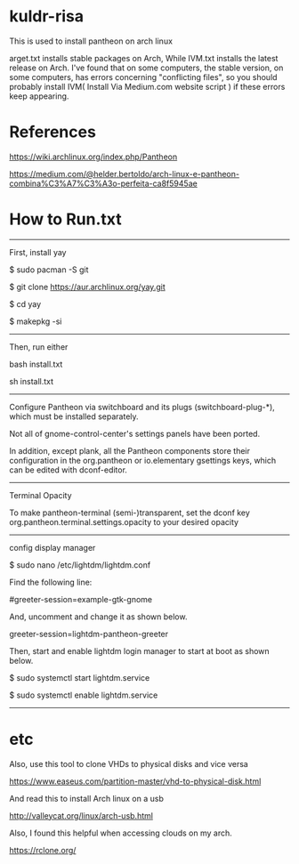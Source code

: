 # kuldr-risa
This is used to install pantheon on arch linux

arget.txt installs stable packages on Arch, While IVM.txt installs the latest release on Arch.
I've found that on some computers, the stable version, on some computers, has errors concerning "conflicting files",
so you should probably install IVM( Install Via Medium.com website script ) if these errors keep appearing. 

# References

https://wiki.archlinux.org/index.php/Pantheon

https://medium.com/@helder.bertoldo/arch-linux-e-pantheon-combina%C3%A7%C3%A3o-perfeita-ca8f5945ae

# How to Run.txt
------------------------------------------------------------------------------------------------------------------------------------

First, install yay

$ sudo pacman -S git

$ git clone https://aur.archlinux.org/yay.git

$ cd yay

$ makepkg -si

-------------------------------------------------------------------------------------------------------------------------------------

Then, run either

bash install.txt

sh install.txt

--------------------------------------------------------------------------------------------------------------------------------------

Configure Pantheon via switchboard and its plugs (switchboard-plug-*), which must be installed separately. 

Not all of gnome-control-center's settings panels have been ported. 

In addition, except plank, all the Pantheon components store their configuration in the org.pantheon or io.elementary gsettings keys, which can be edited with dconf-editor.

----------------------------------------------------------------------------------------------------------------------------------------

Terminal Opacity

To make pantheon-terminal (semi-)transparent, set the dconf key org.pantheon.terminal.settings.opacity to your desired opacity

----------------------------------------------------------------------------------------------------------------------------------------

config display manager

$ sudo nano /etc/lightdm/lightdm.conf

Find the following line:

#greeter-session=example-gtk-gnome

And, uncomment and change it as shown below.

greeter-session=lightdm-pantheon-greeter

Then, start and enable lightdm login manager to start at boot as shown below.

$ sudo systemctl start lightdm.service

$ sudo systemctl enable lightdm.service

----------------------------------------------------------------------------------------------------------------------------------------

# etc
Also, use this tool to clone VHDs to physical disks and vice versa

https://www.easeus.com/partition-master/vhd-to-physical-disk.html


And read this to install Arch linux on a usb

http://valleycat.org/linux/arch-usb.html

Also, I found this helpful when accessing clouds on my arch.

https://rclone.org/
